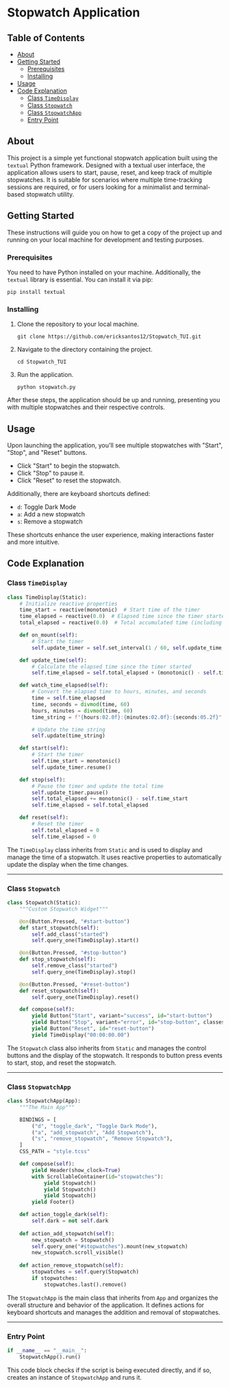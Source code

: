 # Stopwatch Application

## Table of Contents

- [About ](#about-)
- [Getting Started ](#getting-started-)
  - [Prerequisites](#prerequisites)
  - [Installing](#installing)
- [Usage ](#usage-)
- [Code Explanation](#code-explanation)
  - [Class `TimeDisplay`](#class-timedisplay)
  - [Class `Stopwatch`](#class-stopwatch)
  - [Class `StopwatchApp`](#class-stopwatchapp)
  - [Entry Point](#entry-point)

## About <a name = "about"></a>

This project is a simple yet functional stopwatch application built using the `textual` Python framework. Designed with a textual user interface, the application allows users to start, pause, reset, and keep track of multiple stopwatches. It is suitable for scenarios where multiple time-tracking sessions are required, or for users looking for a minimalist and terminal-based stopwatch utility.

## Getting Started <a name = "getting_started"></a>

These instructions will guide you on how to get a copy of the project up and running on your local machine for development and testing purposes.

### Prerequisites

You need to have Python installed on your machine. Additionally, the `textual` library is essential. You can install it via pip:

```
pip install textual
```

### Installing

1. Clone the repository to your local machine.
   ```
   git clone https://github.com/ericksantos12/Stopwatch_TUI.git
   ```

2. Navigate to the directory containing the project.
   ```
   cd Stopwatch_TUI
   ```

3. Run the application.
   ```
   python stopwatch.py
   ```

After these steps, the application should be up and running, presenting you with multiple stopwatches and their respective controls.

## Usage <a name = "usage"></a>

Upon launching the application, you'll see multiple stopwatches with "Start", "Stop", and "Reset" buttons. 

- Click "Start" to begin the stopwatch.
- Click "Stop" to pause it.
- Click "Reset" to reset the stopwatch.

Additionally, there are keyboard shortcuts defined:
- `d`: Toggle Dark Mode
- `a`: Add a new stopwatch
- `s`: Remove a stopwatch

These shortcuts enhance the user experience, making interactions faster and more intuitive.

## Code Explanation

### Class `TimeDisplay`

```python
class TimeDisplay(Static):
    # Initialize reactive properties
    time_start = reactive(monotonic)  # Start time of the timer
    time_elapsed = reactive(0.0)  # Elapsed time since the timer started
    total_elapsed = reactive(0.0)  # Total accumulated time (including paused time)

    def on_mount(self):
        # Start the timer
        self.update_timer = self.set_interval(1 / 60, self.update_time, pause=True)

    def update_time(self):
        # Calculate the elapsed time since the timer started
        self.time_elapsed = self.total_elapsed + (monotonic() - self.time_start)

    def watch_time_elapsed(self):
        # Convert the elapsed time to hours, minutes, and seconds
        time = self.time_elapsed
        time, seconds = divmod(time, 60)
        hours, minutes = divmod(time, 60)
        time_string = f"{hours:02.0f}:{minutes:02.0f}:{seconds:05.2f}"

        # Update the time string
        self.update(time_string)

    def start(self):
        # Start the timer
        self.time_start = monotonic()
        self.update_timer.resume()

    def stop(self):
        # Pause the timer and update the total time
        self.update_timer.pause()
        self.total_elapsed += monotonic() - self.time_start
        self.time_elapsed = self.total_elapsed

    def reset(self):
        # Reset the timer
        self.total_elapsed = 0
        self.time_elapsed = 0
```
The `TimeDisplay` class inherits from `Static` and is used to display and manage the time of a stopwatch. It uses reactive properties to automatically update the display when the time changes.

---

### Class `Stopwatch`

```python
class Stopwatch(Static):
    """Custom Stopwatch Widget"""

    @on(Button.Pressed, "#start-button")
    def start_stopwatch(self):
        self.add_class("started")
        self.query_one(TimeDisplay).start()

    @on(Button.Pressed, "#stop-button")
    def stop_stopwatch(self):
        self.remove_class("started")
        self.query_one(TimeDisplay).stop()

    @on(Button.Pressed, "#reset-button")
    def reset_stopwatch(self):
        self.query_one(TimeDisplay).reset()

    def compose(self):
        yield Button("Start", variant="success", id="start-button")
        yield Button("Stop", variant="error", id="stop-button", classes="hidden")
        yield Button("Reset", id="reset-button")
        yield TimeDisplay("00:00:00.00")
```
The `Stopwatch` class also inherits from `Static` and manages the control buttons and the display of the stopwatch. It responds to button press events to start, stop, and reset the stopwatch.

---

### Class `StopwatchApp`

```python
class StopwatchApp(App):
    """The Main App"""

    BINDINGS = [
        ("d", "toggle_dark", "Toggle Dark Mode"),
        ("a", "add_stopwatch", "Add Stopwatch"),
        ("s", "remove_stopwatch", "Remove Stopwatch"),
    ]
    CSS_PATH = "style.tcss"

    def compose(self):
        yield Header(show_clock=True)
        with ScrollableContainer(id="stopwatches"):
            yield Stopwatch()
            yield Stopwatch()
            yield Stopwatch()
        yield Footer()

    def action_toggle_dark(self):
        self.dark = not self.dark
        
    def action_add_stopwatch(self):
        new_stopwatch = Stopwatch()
        self.query_one("#stopwatches").mount(new_stopwatch)
        new_stopwatch.scroll_visible()
        
    def action_remove_stopwatch(self):
        stopwatches = self.query(Stopwatch)
        if stopwatches:
            stopwatches.last().remove()
```
The `StopwatchApp` is the main class that inherits from `App` and organizes the overall structure and behavior of the application. It defines actions for keyboard shortcuts and manages the addition and removal of stopwatches.

---

### Entry Point

```python
if __name__ == "__main__":
    StopwatchApp().run()
```
This code block checks if the script is being executed directly, and if so, creates an instance of `StopwatchApp` and runs it.

